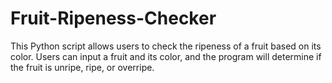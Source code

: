 # Fruit-Ripeness-Checker
This Python script allows users to check the ripeness of a fruit based on its color. Users can input a fruit and its color, and the program will determine if the fruit is unripe, ripe, or overripe.
